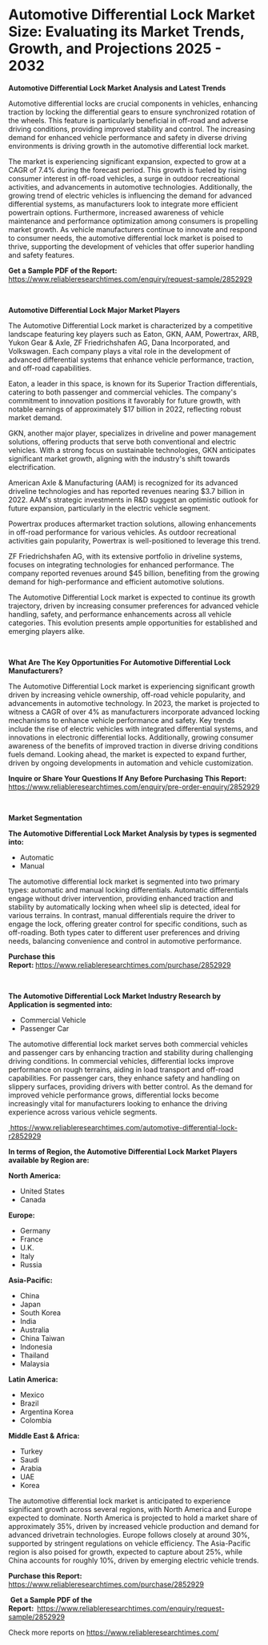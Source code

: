 <p><h1>Automotive Differential Lock Market Size: Evaluating its Market Trends, Growth, and Projections 2025 - 2032</h1></p><p><strong>Automotive Differential Lock Market Analysis and Latest Trends</strong></p>
<p><p>Automotive differential locks are crucial components in vehicles, enhancing traction by locking the differential gears to ensure synchronized rotation of the wheels. This feature is particularly beneficial in off-road and adverse driving conditions, providing improved stability and control. The increasing demand for enhanced vehicle performance and safety in diverse driving environments is driving growth in the automotive differential lock market.</p><p>The market is experiencing significant expansion, expected to grow at a CAGR of 7.4% during the forecast period. This growth is fueled by rising consumer interest in off-road vehicles, a surge in outdoor recreational activities, and advancements in automotive technologies. Additionally, the growing trend of electric vehicles is influencing the demand for advanced differential systems, as manufacturers look to integrate more efficient powertrain options. Furthermore, increased awareness of vehicle maintenance and performance optimization among consumers is propelling market growth. As vehicle manufacturers continue to innovate and respond to consumer needs, the automotive differential lock market is poised to thrive, supporting the development of vehicles that offer superior handling and safety features.</p></p>
<p><strong>Get a Sample PDF of the Report:&nbsp;</strong> <a href="https://www.reliableresearchtimes.com/enquiry/request-sample/2852929?utm_campaign=2294&utm_medium=2&utm_source=Github&utm_content=ia&utm_term=11032025&utm_id=automotive-differential-lock">https://www.reliableresearchtimes.com/enquiry/request-sample/2852929</a></p>
<p>&nbsp;</p>
<p><strong>Automotive Differential Lock Major Market Players</strong></p>
<p><p>The Automotive Differential Lock market is characterized by a competitive landscape featuring key players such as Eaton, GKN, AAM, Powertrax, ARB, Yukon Gear & Axle, ZF Friedrichshafen AG, Dana Incorporated, and Volkswagen. Each company plays a vital role in the development of advanced differential systems that enhance vehicle performance, traction, and off-road capabilities.</p><p>Eaton, a leader in this space, is known for its Superior Traction differentials, catering to both passenger and commercial vehicles. The company's commitment to innovation positions it favorably for future growth, with notable earnings of approximately $17 billion in 2022, reflecting robust market demand.</p><p>GKN, another major player, specializes in driveline and power management solutions, offering products that serve both conventional and electric vehicles. With a strong focus on sustainable technologies, GKN anticipates significant market growth, aligning with the industry's shift towards electrification.</p><p>American Axle & Manufacturing (AAM) is recognized for its advanced driveline technologies and has reported revenues nearing $3.7 billion in 2022. AAM's strategic investments in R&D suggest an optimistic outlook for future expansion, particularly in the electric vehicle segment.</p><p>Powertrax produces aftermarket traction solutions, allowing enhancements in off-road performance for various vehicles. As outdoor recreational activities gain popularity, Powertrax is well-positioned to leverage this trend.</p><p>ZF Friedrichshafen AG, with its extensive portfolio in driveline systems, focuses on integrating technologies for enhanced performance. The company reported revenues around $45 billion, benefiting from the growing demand for high-performance and efficient automotive solutions.</p><p>The Automotive Differential Lock market is expected to continue its growth trajectory, driven by increasing consumer preferences for advanced vehicle handling, safety, and performance enhancements across all vehicle categories. This evolution presents ample opportunities for established and emerging players alike.</p></p>
<p>&nbsp;</p>
<p><strong>What Are The Key Opportunities For Automotive Differential Lock Manufacturers?</strong></p>
<p><p>The Automotive Differential Lock market is experiencing significant growth driven by increasing vehicle ownership, off-road vehicle popularity, and advancements in automotive technology. In 2023, the market is projected to witness a CAGR of over 4% as manufacturers incorporate advanced locking mechanisms to enhance vehicle performance and safety. Key trends include the rise of electric vehicles with integrated differential systems, and innovations in electronic differential locks. Additionally, growing consumer awareness of the benefits of improved traction in diverse driving conditions fuels demand. Looking ahead, the market is expected to expand further, driven by ongoing developments in automation and vehicle customization.</p></p>
<p><strong>Inquire or Share Your Questions If Any Before Purchasing This Report:</strong> <a href="https://www.reliableresearchtimes.com/enquiry/pre-order-enquiry/2852929?utm_campaign=2294&utm_medium=2&utm_source=Github&utm_content=ia&utm_term=11032025&utm_id=automotive-differential-lock">https://www.reliableresearchtimes.com/enquiry/pre-order-enquiry/2852929</a></p>
<p>&nbsp;</p>
<p><strong>Market Segmentation</strong></p>
<p><strong>The Automotive Differential Lock Market Analysis by types is segmented into:</strong></p>
<p><ul><li>Automatic</li><li>Manual</li></ul></p>
<p><p>The automotive differential lock market is segmented into two primary types: automatic and manual locking differentials. Automatic differentials engage without driver intervention, providing enhanced traction and stability by automatically locking when wheel slip is detected, ideal for various terrains. In contrast, manual differentials require the driver to engage the lock, offering greater control for specific conditions, such as off-roading. Both types cater to different user preferences and driving needs, balancing convenience and control in automotive performance.</p></p>
<p><strong>Purchase this Report:&nbsp;</strong><a href="https://www.reliableresearchtimes.com/purchase/2852929?utm_campaign=2294&utm_medium=2&utm_source=Github&utm_content=ia&utm_term=11032025&utm_id=automotive-differential-lock">https://www.reliableresearchtimes.com/purchase/2852929</a></p>
<p>&nbsp;</p>
<p><strong>The Automotive Differential Lock Market Industry Research by Application is segmented into:</strong></p>
<p><ul><li>Commercial Vehicle</li><li>Passenger Car</li></ul></p>
<p><p>The automotive differential lock market serves both commercial vehicles and passenger cars by enhancing traction and stability during challenging driving conditions. In commercial vehicles, differential locks improve performance on rough terrains, aiding in load transport and off-road capabilities. For passenger cars, they enhance safety and handling on slippery surfaces, providing drivers with better control. As the demand for improved vehicle performance grows, differential locks become increasingly vital for manufacturers looking to enhance the driving experience across various vehicle segments.</p></p>
<p><a href="https://www.reliableresearchtimes.com/automotive-differential-lock-r2852929?utm_campaign=2294&utm_medium=2&utm_source=Github&utm_content=ia&utm_term=11032025&utm_id=automotive-differential-lock">&nbsp;https://www.reliableresearchtimes.com/automotive-differential-lock-r2852929</a></p>
<p><strong>In terms of Region, the Automotive Differential Lock Market Players available by Region are:</strong></p>
<p>
    <p> <strong> North America: </strong>
        <ul>
            <li>United States</li>
            <li>Canada</li>
        </ul>
        </p> 
    <p> <strong> Europe: </strong>
        <ul>
            <li>Germany</li>
            <li>France</li>
            <li>U.K.</li>
            <li>Italy</li>
            <li>Russia</li>
        </ul>
        </p> 
    <p> <strong> Asia-Pacific: </strong>
        <ul>
            <li>China</li>
            <li>Japan</li>
            <li>South Korea</li>
            <li>India</li>
            <li>Australia</li>
            <li>China Taiwan</li>
            <li>Indonesia</li>
            <li>Thailand</li>
            <li>Malaysia</li>
        </ul>
        </p> 
    <p> <strong> Latin America: </strong>
        <ul>
            <li>Mexico</li>
            <li>Brazil</li>
            <li>Argentina Korea</li>
            <li>Colombia</li>
        </ul>
        </p> 
    <p> <strong> Middle East & Africa: </strong>
        <ul>
            <li>Turkey</li>
            <li>Saudi</li>
            <li>Arabia</li>
            <li>UAE</li>
            <li>Korea</li>
        </ul>
    </p>
    </p>
<p><p>The automotive differential lock market is anticipated to experience significant growth across several regions, with North America and Europe expected to dominate. North America is projected to hold a market share of approximately 35%, driven by increased vehicle production and demand for advanced drivetrain technologies. Europe follows closely at around 30%, supported by stringent regulations on vehicle efficiency. The Asia-Pacific region is also poised for growth, expected to capture about 25%, while China accounts for roughly 10%, driven by emerging electric vehicle trends.</p></p>
<p><strong>Purchase this Report: </strong><a href="https://www.reliableresearchtimes.com/purchase/2852929?utm_campaign=2294&utm_medium=2&utm_source=Github&utm_content=ia&utm_term=11032025&utm_id=automotive-differential-lock">https://www.reliableresearchtimes.com/purchase/2852929</a></p>
<p>&nbsp;<strong>Get a Sample PDF of the Report:&nbsp;&nbsp;</strong><a href="https://www.reliableresearchtimes.com/enquiry/request-sample/2852929?utm_campaign=2294&utm_medium=2&utm_source=Github&utm_content=ia&utm_term=11032025&utm_id=automotive-differential-lock">https://www.reliableresearchtimes.com/enquiry/request-sample/2852929</a></p>
<p><strong></strong></p>
<p>Check more reports on <a href="https://www.reliableresearchtimes.com/?utm_campaign=2294&utm_medium=2&utm_source=Github&utm_content=ia&utm_term=11032025&utm_id=automotive-differential-lock">https://www.reliableresearchtimes.com/</a></p>